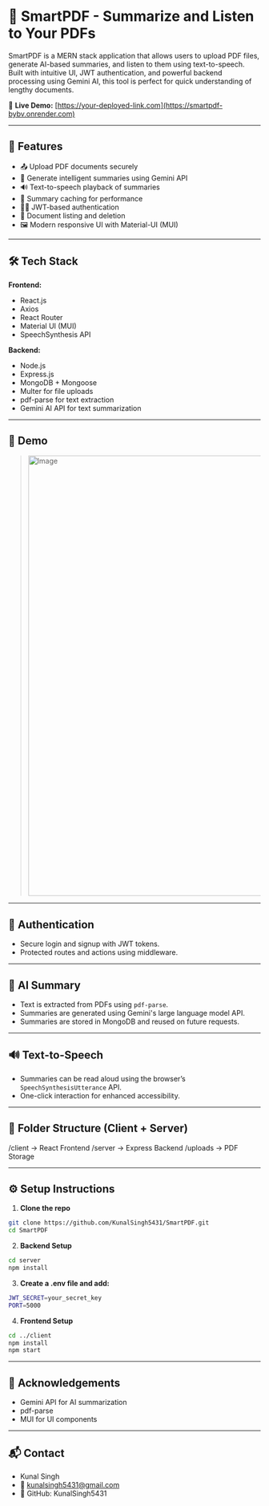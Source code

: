# 📄 SmartPDF - Summarize and Listen to Your PDFs

SmartPDF is a MERN stack application that allows users to upload PDF files, generate AI-based summaries, and listen to them using text-to-speech. Built with intuitive UI, JWT authentication, and powerful backend processing using Gemini AI, this tool is perfect for quick understanding of lengthy documents.

🔗 **Live Demo:** [https://your-deployed-link.com](https://smartpdf-bybv.onrender.com)

---

## 🚀 Features

- 📤 Upload PDF documents securely
- 🤖 Generate intelligent summaries using Gemini API
- 🔊 Text-to-speech playback of summaries
- 🧾 Summary caching for performance
- 🧑‍💻 JWT-based authentication
- 📂 Document listing and deletion
- 🖼 Modern responsive UI with Material-UI (MUI)

---

## 🛠 Tech Stack

**Frontend:**
- React.js
- Axios
- React Router
- Material UI (MUI)
- SpeechSynthesis API

**Backend:**
- Node.js
- Express.js
- MongoDB + Mongoose
- Multer for file uploads
- pdf-parse for text extraction
- Gemini AI API for text summarization

---

## 📸 Demo

> <img width="1919" height="878" alt="Image" src="https://github.com/user-attachments/assets/fd21cef7-e7b0-4d0d-9bff-ee2bfe0bd812" />

---

## 🔐 Authentication

- Secure login and signup with JWT tokens.
- Protected routes and actions using middleware.

---

## 🧠 AI Summary

- Text is extracted from PDFs using `pdf-parse`.
- Summaries are generated using Gemini's large language model API.
- Summaries are stored in MongoDB and reused on future requests.

---

## 🔊 Text-to-Speech

- Summaries can be read aloud using the browser’s `SpeechSynthesisUtterance` API.
- One-click interaction for enhanced accessibility.

---

## 📁 Folder Structure (Client + Server)

/client → React Frontend
/server → Express Backend
/uploads → PDF Storage

---

## ⚙️ Setup Instructions

1. **Clone the repo**

```bash
git clone https://github.com/KunalSingh5431/SmartPDF.git
cd SmartPDF
```

2. **Backend Setup**

```bash
cd server
npm install
```

3. **Create a .env file and add:**

```bash
JWT_SECRET=your_secret_key
PORT=5000
```

4. **Frontend Setup**

```bash
cd ../client
npm install
npm start
```

---

## 🙌 Acknowledgements

- Gemini API for AI summarization
- pdf-parse
- MUI for UI components

---

## 📬 Contact

- Kunal Singh
- 📧 kunalsingh5431@gmail.com
- 🐙 GitHub: KunalSingh5431



